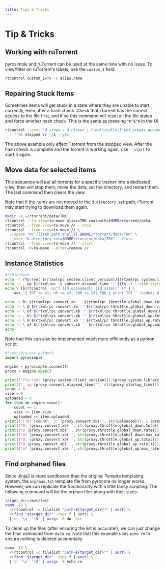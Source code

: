 ```yaml
---
title: Tips & Tricks
---
```


# Tip & Tricks

## Working with ruTorrent

pyrosimple and ruTorrent can be used at the same time with no
issue. To view/filter on ruTorrent's labels, use the `custom_1` field:

```bash
rtcontrol custom_1=TV -o alias,name
```

## Repairing Stuck Items

Sometimes items will get stuck in a state where they are unable to
start correctly, even after a hash check. Check that rTorrent has the
correct access to the file first, and if so this command will reset
all the file states and force another hash check. This is the same as
pressing `^K^E^R` in the UI.

```bash
rtcontrol --exec 'd.stop= ; d.close= ; f.multicall=,f.set_create_queued=0,f.set_resize_queued=0 ; d.check_hash=' \
  --from stopped // -/1 --yes
```

The above example only effect 1 torrent from the stopped view. After
the hash check is complete and the torrent is working again, use
`--start` to start it again.

## Move data for selected items

This sequence will put all torrents for a specific tracker into a
dedicated view, then will stop them, move the data, set the directory,
and restart them. The last command then clears the view.

Note that if the items are not moved to the `d.directory.set` path,
rTorrent may start trying to download them again.

```bash
mkdir -p ~/rtorrent/data/TRK
rtcontrol --to-view=to-move alias=TRK realpath=$HOME/rtorrent/data
rtcontrol --from-view=to-move // --stop
rtcontrol --from-view=to-move // \
  --spawn "mv {{item.path|shell}} $HOME/rtorrent/data/TRK" \
  --exec "d.directory.set=$HOME/rtorrent/data/TRK" --flush
rtcontrol --from-view=to-move // --start
rtcontrol -M=to-move --alter=remove //
```

## Instance Statistics

```bash
#!/bin/bash
echo -n rTorrent $(rtxmlrpc system.client_version)/$(rtxmlrpc system.library_version)
echo -n , up $(rtxmlrpc -q convert.elapsed_time '' $(ls -l --time-style '+%s' $SCGI_SOCKET | awk '{print $6}'))
echo \ [$(rtcontrol -qo"1 {{d.uploaded}} {{d.size}}" \* | \
    awk '{ TOT += $1; UP += $2; SUM += $3} END { print TOT " loaded; U: " UP/1024/1024/1024 " GiB; S: " SUM/1024/1024/1024 }') GiB]

echo -n D: $(rtxmlrpc convert.xb '' $(rtxmlrpc throttle.global_down.total))
echo -n \ @ $(rtxmlrpc convert.xb '' $(rtxmlrpc throttle.global_down.rate))/s
echo -n \ of $(rtxmlrpc convert.xb '' $(rtxmlrpc throttle.global_down.max_rate))/s
echo -n , U: $(rtxmlrpc convert.xb '' $(rtxmlrpc throttle.global_up.total))
echo -n \ @ $(rtxmlrpc convert.xb '' $(rtxmlrpc throttle.global_up.rate))/s
echo -n \ of $(rtxmlrpc convert.xb '' $(rtxmlrpc throttle.global_up.max_rate))/s
echo
```

Note that this can also be implemented much more efficiently as a python script:
```python
#!/usr/bin/env python3
import pyrosimple

engine = pyrosimple.connect()
proxy = engine.open()

print(f"rTorrent {proxy.system.client_version()}/{proxy.system.library_version()}", end='')
print(f", up {proxy.convert.elapsed_time('', str(proxy.startup_time()))}", end='')
count = 0
size = 0
uploaded = 0
for item in engine.view():
    count += 1
    size += item.size
    uploaded += item.uploaded
print(f"[TOT {count}; U: {proxy.convert.xb('', str(uploaded))}; S {proxy.convert.xb('', str(size))}]")
print(f"D: {proxy.convert.xb('', str(proxy.throttle.global_down.total()))} ", end='')
print(f"@ {proxy.convert.xb('', str(proxy.throttle.global_down.rate()))}/s ", end='')
print(f"of {proxy.convert.xb('', str(proxy.throttle.global_down.max_rate()))}/s, ", end='')
print(f"U: {proxy.convert.xb('', str(proxy.throttle.global_up.total()))} ", end='')
print(f"@ {proxy.convert.xb('', str(proxy.throttle.global_up.rate()))}/s ", end='')
print(f"of {proxy.convert.xb('', str(proxy.throttle.global_up.max_rate()))}/s")
```

## Find orphaned files

Since Jinja2 is more sandboxed than the original Tempita templating
system, the `orphans.txt` template file from pyrocore no longer
works. However, we can replicate the functionality with a little fancy
scripting. The following command will list the orphan files along with
their sizes:

```bash
target_dir=/mnt/test
comm -13 \
  <(rtcontrol -o filelist "path=${target_dir}*" | sort) \
  <(find "$target_dir" -type f | sort) \
  | tr '\n' '\0' | xargs -0 du -hsc
```

To clean up the files (after ensuring the list is accurate!), we can
just change the final command from `du` to `rm`. Note that this
example uses `echo rm` to ensure nothing is deleted accidentally:

```bash
comm -13 \
  <(rtcontrol -o filelist "path=${target_dir}*" | sort) \
  <(find "$target_dir" -type f | sort) \
  | tr '\n' '\0' | xargs -0 echo rm
```
